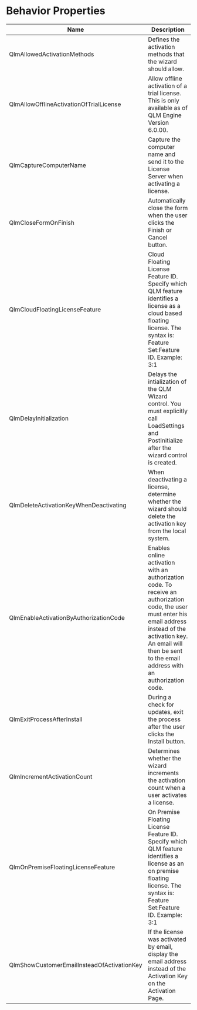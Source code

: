 # Behavior Properties

| Name                                       | Description                                                                                                                                                                                                                              |
| ------------------------------------------ | ---------------------------------------------------------------------------------------------------------------------------------------------------------------------------------------------------------------------------------------- |
| QlmAllowedActivationMethods                | Defines the activation methods that the wizard should allow.                                                                                                                                                                             |
| QlmAllowOfflineActivationOfTrialLicense    | Allow offline activation of a trial license. This is only available as of QLM Engine Version 6.0.00.                                                                                                                                     |
| QlmCaptureComputerName                     | Capture the computer name and send it to the License Server when activating a license.                                                                                                                                                   |
| QlmCloseFormOnFinish                       | Automatically close the form when the user clicks the Finish or Cancel button.                                                                                                                                                           |
| QlmCloudFloatingLicenseFeature             | Cloud Floating License Feature ID. Specify which QLM feature identifies a license as a cloud based floating license. The syntax is: Feature Set:Feature ID. Example: 3:1                                                                 |
| QlmDelayInitialization                     | Delays the intialization of the QLM Wizard control. You must explicitly call LoadSettings and PostInitialize after the wizard control is created.                                                                                        |
| QlmDeleteActivationKeyWhenDeactivating     | When deactivating a license, determine whether the wizard should delete the activation key from the local system.                                                                                                                        |
| QlmEnableActivationByAuthorizationCode     | Enables online activation with an authorization code. To receive an authorization code, the user must enter his email address instead of the activation key. An email will then be sent to the email address with an authorization code. |
| QlmExitProcessAfterInstall                 | During a check for updates, exit the process after the user clicks the Install button.                                                                                                                                                   |
| QlmIncrementActivationCount                | Determines whether the wizard increments the activation count when a user activates a license.                                                                                                                                           |
| QlmOnPremiseFloatingLicenseFeature         | On Premise Floating License Feature ID. Specify which QLM feature identifies a license as an on premise floating license. The syntax is: Feature Set:Feature ID. Example: 3:1                                                            |
| QlmShowCustomerEmailInsteadOfActivationKey | If the license was activated by email, display the email address instead of the Activation Key on the Activation Page.                                                                                                                   |
